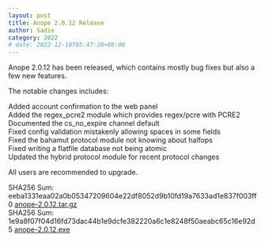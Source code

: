 ```yaml
---
layout: post
title: Anope 2.0.12 Release
author: Sadie
category: 2022
# date: 2022-12-10T05:47:28+00:00
---
```


Anope 2.0.12 has been released, which contains mostly bug fixes but also a few new features.

The notable changes includes:

Added account confirmation to the web panel
<br/>
Added the regex_pcre2 module which provides regex/pcre with PCRE2
<br/>
Documented the cs_no_expire channel default
<br/>
Fixed config validation mistakenly allowing spaces in some fields
<br/>
Fixed the bahamut protocol module not knowing about halfops
<br/>
Fixed writing a flatfile database not being atomic
<br/>
Updated the hybrid protocol module for recent protocol changes

All users are recommended to upgrade.

SHA256 Sum: eeba1331eaa02a0b05347209604e22df8052d9b10fd19a7633ad1e837f003ff0 <a href="https://github.com/anope/anope/archive/2.0.12.tar.gz">anope-2.0.12.tar.gz</a><br/>
SHA256 Sum: 1e9a8f07f04d16fd73dac44b1e9dcfe382220a6c1e8248f50aeabc65c16e92d5 <a href="https://github.com/anope/anope/releases/download/2.0.12/anope-2.0.12.exe">anope-2.0.12.exe</a>
